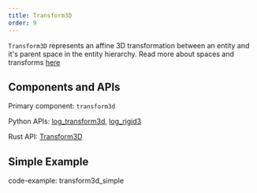 ```yaml
---
title: Transform3D
order: 9
---
```

`Transform3D` represents an affine 3D transformation between an entity and it's parent space in the entity hierarchy. Read more about spaces and transforms [here](../../concepts/spaces-and-transforms.md)

## Components and APIs
Primary component: `transform3d`

Python APIs: [log_transform3d](https://ref.rerun.io/docs/python/latest/common/transforms/#rerun.log_transform3d), [log_rigid3](https://ref.rerun.io/docs/python/latest/common/transforms/#rerun.log_rigid3)


Rust API: [Transform3D](https://docs.rs/rerun/latest/rerun/components/struct.Transform3D.html)

## Simple Example
code-example: transform3d_simple

<picture>
  <source media="(max-width: 480px)" srcset="https://static.rerun.io/9e5bf32baf0492dc4721bea477be7a26fff6bc98_transform3d_simple_480w.png">
  <source media="(max-width: 768px)" srcset="https://static.rerun.io/bbbe9a9872ca24a237ff27701e7e833e3e9ec4df_transform3d_simple_768w.png">
  <source media="(max-width: 1024px)" srcset="https://static.rerun.io/4e35c234549ca93a0412645d6be2c534b9a1b47a_transform3d_simple_1024w.png">
  <source media="(max-width: 1200px)" srcset="https://static.rerun.io/eea6f00a413dae4228aebf9493f02816c74503d3_transform3d_simple_1200w.png">
  <img src="https://static.rerun.io/141368b07360ce3fcb1553079258ae3f42bdb9ac_transform3d_simple_full.png" alt="">
</picture>
